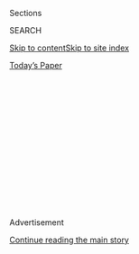 <div id="app">

<div>

<div>

<div>

<div class="NYTAppHideMasthead css-1q2w90k e1suatyy0">

<div class="section css-ui9rw0 e1suatyy2">

<div class="css-eph4ug er09x8g0">

<div class="css-6n7j50">

</div>

<span class="css-1dv1kvn">Sections</span>

<div class="css-10488qs">

<span class="css-1dv1kvn">SEARCH</span>

</div>

[Skip to content](#site-content)[Skip to site index](#site-index)

</div>

<div class="css-10698na e1huz5gh0">

</div>

</div>

<div id="masthead-bar-one" class="section hasLinks css-15hmgas e1csuq9d3">

<div class="css-uqyvli e1csuq9d0">

</div>

<div class="css-1uqjmks e1csuq9d1">

</div>

<div class="css-9e9ivx">

[](https://myaccount.nytimes.com/auth/login?response_type=cookie&client_id=vi)

</div>

<div class="css-1bvtpon e1csuq9d2">

[Today’s Paper](https://www.nytimes.com/section/todayspaper)

</div>

</div>

</div>

</div>

<div data-aria-hidden="false">

<div id="site-content" role="main">

<div>

<div class="css-1aor85t" style="opacity:0.000000001;z-index:-1;visibility:hidden">

<div class="css-1hqnpie">

<div class="css-epjblv">

<span class="css-17xtcya">[Opinion](/section/opinion)</span><span class="css-x15j1o">|</span><span class="css-fwqvlz">Why
Can’t Trump’s America Be Like Italy?</span>

</div>

<div class="css-k008qs">

<div class="css-1iwv8en">

<span class="css-18z7m18"></span>

<div>

</div>

</div>

<span class="css-1n6z4y">https://nyti.ms/32M156E</span>

<div class="css-1705lsu">

<div class="css-4xjgmj">

<div class="css-4skfbu" role="toolbar" data-aria-label="Social Media Share buttons, Save button, and Comments Panel with current comment count" data-testid="share-tools">

  - 
  - 
  - 
  - 
    
    <div class="css-6n7j50">
    
    </div>

  - 
  - 

</div>

</div>

</div>

</div>

</div>

</div>

<div id="NYT_TOP_BANNER_REGION" class="css-13pd83m">

</div>

<div id="top-wrapper" class="css-1sy8kpn">

<div id="top-slug" class="css-l9onyx">

Advertisement

</div>

[Continue reading the main story](#after-top)

<div class="ad top-wrapper" style="text-align:center;height:100%;display:block;min-height:250px">

<div id="top" class="place-ad" data-position="top" data-size-key="top">

</div>

</div>

<div id="after-top">

</div>

</div>

<div>

<div class="css-v5btjw etb61u70">

<div class="css-v05ibm etb61u71">

[Opinion](/section/opinion)

</div>

</div>

<div id="sponsor-wrapper" class="css-1hyfx7x">

<div id="sponsor-slug" class="css-19vbshk">

Supported by

</div>

[Continue reading the main story](#after-sponsor)

<div id="sponsor" class="ad sponsor-wrapper" style="text-align:center;height:100%;display:block">

</div>

<div id="after-sponsor">

</div>

</div>

<div class="css-186x18t">

</div>

<div class="css-1vkm6nb ehdk2mb0">

# Why Can’t Trump’s America Be Like Italy?

</div>

On the coronavirus, the “sick man of Europe” puts us to shame.

<div class="css-18e8msd">

<div class="css-vp77d3 epjyd6m0">

<div class="css-1p10dcb ey68jwv0" data-aria-hidden="true">

[![Paul
Krugman](https://static01.nyt.com/images/2018/04/02/opinion/paul-krugman/paul-krugman-thumbLarge.png
"Paul Krugman")](https://www.nytimes.com/by/paul-krugman)

</div>

<div class="css-1baulvz">

By [<span class="css-1baulvz last-byline" itemprop="name">Paul
Krugman</span>](https://www.nytimes.com/by/paul-krugman)

<div class="css-8atqhb">

Opinion Columnist

</div>

</div>

</div>

  - July 23, 2020

  - 
    
    <div class="css-4xjgmj">
    
    <div class="css-d8bdto" role="toolbar" data-aria-label="Social Media Share buttons, Save button, and Comments Panel with current comment count" data-testid="share-tools">
    
      - 
      - 
      - 
      - 
        
        <div class="css-6n7j50">
        
        </div>
    
      - 
      - 
    
    </div>
    
    </div>

</div>

<div class="css-79elbk" data-testid="photoviewer-wrapper">

<div class="css-z3e15g" data-testid="photoviewer-wrapper-hidden">

</div>

<div class="css-1a48zt4 ehw59r15" data-testid="photoviewer-children">

![<span class="css-16f3y1r e13ogyst0" data-aria-hidden="true">Tourists
from Germany taking a selfie outside the Colosseum in
Rome.</span><span class="css-cnj6d5 e1z0qqy90" itemprop="copyrightHolder"><span class="css-1ly73wi e1tej78p0">Credit...</span><span><span>Guglielmo
Mangiapane/Reuters</span></span></span>](https://static01.nyt.com/images/2020/07/23/opinion/23krugmanWeb/merlin_173582502_69386d01-ba07-4dc5-a3c3-74023fb4ad87-articleLarge.jpg?quality=75&auto=webp&disable=upscale)

</div>

</div>

</div>

<div class="section meteredContent css-1r7ky0e" name="articleBody" itemprop="articleBody">

<div class="css-1fanzo5 StoryBodyCompanionColumn">

<div class="css-53u6y8">

A few days ago The Times published a long, damning
[article](https://www.nytimes.com/2020/07/18/us/politics/trump-coronavirus-response-failure-leadership.html)
about how the Trump administration managed to fail so completely in
responding to the coronavirus. Much of the content confirmed what anyone
following the debacle suspected. One thing I didn’t see coming, however,
was the apparently central role played by Italy’s experience.

Italy, you see, was the first Western nation to experience a major wave
of infections. Hospitals were overwhelmed; partly as a result, the
initial death toll was terrible. Yet cases peaked after a few weeks and
began a steep decline. And White House officials were seemingly
confident that America would follow a similar track.

We didn’t. U.S. cases plateaued for a couple of months, then began
rising rapidly. Death rates followed with a lag. At this point we can
only look longingly at Italy’s success in containing the coronavirus:
Restaurants and cafes are
[open](https://www.washingtonpost.com/travel/2020/06/20/rome-is-ready-visitors-again-its-famous-restaurants-cafes-look-little-different/),
albeit with restrictions, much of normal life has resumed, yet Italy’s
current [death
rate](https://ourworldindata.org/coronavirus-data-explorer?zoomToSelection=true&casesMetric=true&dailyFreq=true&perCapita=true&smoothing=7&country=USA~ITA&pickerMetric=location&pickerSort=asc)
is less than a 10th of America’s. On a typical recent day, more than 800
Americans but only around a dozen Italians died from Covid-19.

Although Donald Trump keeps boasting that we’ve had the best coronavirus
response in the world, and some credulous supporters may actually
believe him, my guess is that many people are aware that our handling of
the virus has fallen tragically short compared with, say, that of
Germany. It may not seem surprising, however, that German discipline and
competence have paid off (although we used to think that we were [better
prepared](https://www.washingtonpost.com/health/2019/10/24/none-these-countries-us-included-is-fully-prepared-pandemic-report-says/)
than anyone else to deal with a pandemic). But how can America be doing
so much worse than Italy?

</div>

</div>

<div class="css-1fanzo5 StoryBodyCompanionColumn">

<div class="css-53u6y8">

<div class="css-1q1hscp">

<div class="css-1xk4eoy">

<div id="PK">

</div>

</div>

</div>

I don’t mean to peddle facile national stereotypes. For all its
problems, Italy is a serious and sophisticated country, not a
comic-opera stage set. Still, Italy entered this pandemic with major
disadvantages compared with the United States.

After all, Italy’s bureaucracy isn’t famed for its efficiency, nor are
its citizens known for their willingness to follow rules. The nation’s
government is deeply in debt, and this debt matters because Italy
doesn’t have its own currency; this means that it can’t do [what we
do](https://www.nytimes.com/2020/07/22/opinion/economy-spending-modern-monetary-theory.html),
and print lots of money in a crisis.

Unfavorable demography and economic troubles are also major Italian
disadvantages. The
[ratio](https://data.oecd.org/pop/elderly-population.htm) of seniors to
working-age adults is the highest in the Western world. Italy’s growth
record is deeply disappointing: Per capita G.D.P. has
[stagnated](https://fred.stlouisfed.org/series/NYGDPPCAPKDITA) for two
decades.

When it came to dealing with Covid-19, however, all these Italian
disadvantages were outweighed by one huge advantage: Italy wasn’t
burdened with America’s disastrous leadership.

</div>

</div>

<div class="css-1fanzo5 StoryBodyCompanionColumn">

<div class="css-53u6y8">

After a terrible start, Italy quickly moved to do what was necessary to
deal with the coronavirus. It instituted a very severe lockdown, and
kept to it. Government aid helped sustain workers and businesses through
the lockdown. The safety net had holes in it, but top officials tried to
make it work; in a supreme case of non-Trumpism, the prime minister even
[apologized](https://www.bloomberg.com/news/articles/2020-05-01/europe-s-wary-reopening-begins-with-apology-by-italian-leader?sref=qzusa8bC)
for delays in aid.

</div>

</div>

<div class="css-79elbk" data-testid="photoviewer-wrapper">

<div class="css-z3e15g" data-testid="photoviewer-wrapper-hidden">

</div>

<div class="css-1a48zt4 ehw59r15" data-testid="photoviewer-children">

![<span class="css-16f3y1r e13ogyst0" data-aria-hidden="true">Medical
staff at a hospital in Naples showing their appreciation for support
from the community. After a terrible start, Italy did what was necessary
to deal with the
coronavirus.</span><span class="css-cnj6d5 e1z0qqy90" itemprop="copyrightHolder"><span class="css-1ly73wi e1tej78p0">Credit...</span><span>Ciro
Fusco/EPA, via
Shutterstock</span></span>](https://static01.nyt.com/images/2020/07/23/opinion/23krugman2/merlin_171138090_5cef07c3-5488-40e5-ae48-90be8c6458ae-articleLarge.jpg?quality=75&auto=webp&disable=upscale)

</div>

</div>

<div class="css-1fanzo5 StoryBodyCompanionColumn">

<div class="css-53u6y8">

And, crucially, Italy crushed the curve: It kept the lockdown in place
until cases were relatively few, and it was cautious about reopening.

America could have followed the same path. In fact, the Covid-19
trajectory in the
[Northeast](https://www.nytimes.com/2020/07/23/briefing/home-schooling-coronavirus-portland-your-thursday-briefing.html),
which was hard-hit in the beginning but took the outbreak seriously,
actually does look a lot like Italy’s.

But the Trump administration and its allies pushed for rapid reopening,
ignoring warnings from epidemiologists. Because we didn’t do what Italy
did, we didn’t crush the curve; quite the opposite. Matters were made
worse by pathological opposition to things like wearing masks, the way
even obvious precautions became battlegrounds in the culture wars.

So cases and then deaths surged. Even the promised economic payoff from
rapid, what-me-worry reopening was a mirage: many states are reimposing
partial lockdowns, and there is growing evidence that the jobs recovery
is stalling, if not going into
[reverse](https://twitter.com/bencasselman/status/1285964009326477315).

Incredibly, Trump and his allies seem to have given no thought at all
about what to do if the overwhelming view of experts was right, and
their gamble on ignoring the coronavirus didn’t pan out. A miraculous
boom was Plan A; there was no Plan B.

</div>

</div>

<div class="css-1fanzo5 StoryBodyCompanionColumn">

<div class="css-53u6y8">

In particular, tens of millions of workers are about to lose crucial
unemployment benefits, and Republicans haven’t even settled on a bad
response. On Wednesday Senate Republicans floated the idea of reducing
supplemental benefits from $600 a week to [just
$100](https://www.cnbc.com/2020/07/22/coronavirus-stimulus-republicans-consider-unemployment-insurance-extension.html),
which would spell disaster for many families.

For someone like Trump, all this must be humiliating — or would be if
anyone dared tell him about it. After three and a half years of Making
America Great Again, we’ve become a pathetic figure on the world stage,
a cautionary tale about pride going before a fall.

These days Americans can only envy Italy’s success in weathering the
coronavirus, its rapid return to a kind of normalcy that is a distant
dream in a nation that used to congratulate itself for its can-do
culture. Italy is often referred to as “the sick man of Europe”; what
does that make us?

*The Times is committed to publishing* [*a diversity of
letters*](https://www.nytimes.com/2019/01/31/opinion/letters/letters-to-editor-new-york-times-women.html)
*to the editor. We’d like to hear what you think about this or any of
our articles. Here are some*
[*tips*](https://help.nytimes.com/hc/en-us/articles/115014925288-How-to-submit-a-letter-to-the-editor)*.
And here’s our email:*
[*letters@nytimes.com*](mailto:letters@nytimes.com)*.*

*Follow The New York Times Opinion section on*
[*Facebook*](https://www.facebook.com/nytopinion)*,* [*Twitter
(@NYTopinion)*](http://twitter.com/NYTOpinion) *and*
[*Instagram*](https://www.instagram.com/nytopinion/)*.*

</div>

</div>

</div>

<div>

</div>

<div>

</div>

<div>

</div>

<div>

<div id="bottom-wrapper" class="css-1ede5it">

<div id="bottom-slug" class="css-l9onyx">

Advertisement

</div>

[Continue reading the main story](#after-bottom)

<div id="bottom" class="ad bottom-wrapper" style="text-align:center;height:100%;display:block;min-height:90px">

</div>

<div id="after-bottom">

</div>

</div>

</div>

</div>

</div>

## Site Index

<div>

</div>

## Site Information Navigation

  - [© <span>2020</span> <span>The New York Times
    Company</span>](https://help.nytimes.com/hc/en-us/articles/115014792127-Copyright-notice)

<!-- end list -->

  - [NYTCo](https://www.nytco.com/)
  - [Contact
    Us](https://help.nytimes.com/hc/en-us/articles/115015385887-Contact-Us)
  - [Work with us](https://www.nytco.com/careers/)
  - [Advertise](https://nytmediakit.com/)
  - [T Brand Studio](http://www.tbrandstudio.com/)
  - [Your Ad
    Choices](https://www.nytimes.com/privacy/cookie-policy#how-do-i-manage-trackers)
  - [Privacy](https://www.nytimes.com/privacy)
  - [Terms of
    Service](https://help.nytimes.com/hc/en-us/articles/115014893428-Terms-of-service)
  - [Terms of
    Sale](https://help.nytimes.com/hc/en-us/articles/115014893968-Terms-of-sale)
  - [Site Map](https://spiderbites.nytimes.com)
  - [Help](https://help.nytimes.com/hc/en-us)
  - [Subscriptions](https://www.nytimes.com/subscription?campaignId=37WXW)

</div>

</div>

</div>

</div>
